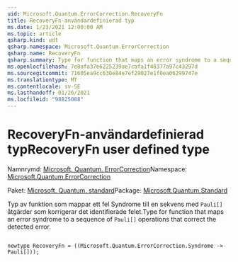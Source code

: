 ```yaml
---
uid: Microsoft.Quantum.ErrorCorrection.RecoveryFn
title: RecoveryFn-användardefinierad typ
ms.date: 1/23/2021 12:00:00 AM
ms.topic: article
qsharp.kind: udt
qsharp.namespace: Microsoft.Quantum.ErrorCorrection
qsharp.name: RecoveryFn
qsharp.summary: Type for function that maps an error syndrome to a sequence of `Pauli[]` operations that correct the detected error.
ms.openlocfilehash: 7e8afa37e6225239ae7cafa1f48377a97c43297d
ms.sourcegitcommit: 71605ea9cc630e84e7ef29027e1f0ea06299747e
ms.translationtype: MT
ms.contentlocale: sv-SE
ms.lasthandoff: 01/26/2021
ms.locfileid: "98825088"
---
```

# <a name="recoveryfn-user-defined-type"></a><span data-ttu-id="b4e51-102">RecoveryFn-användardefinierad typ</span><span class="sxs-lookup"><span data-stu-id="b4e51-102">RecoveryFn user defined type</span></span>

<span data-ttu-id="b4e51-103">Namnrymd: [Microsoft. Quantum. ErrorCorrection](xref:Microsoft.Quantum.ErrorCorrection)</span><span class="sxs-lookup"><span data-stu-id="b4e51-103">Namespace: [Microsoft.Quantum.ErrorCorrection](xref:Microsoft.Quantum.ErrorCorrection)</span></span>

<span data-ttu-id="b4e51-104">Paket: [Microsoft. Quantum. standard](https://nuget.org/packages/Microsoft.Quantum.Standard)</span><span class="sxs-lookup"><span data-stu-id="b4e51-104">Package: [Microsoft.Quantum.Standard](https://nuget.org/packages/Microsoft.Quantum.Standard)</span></span>


<span data-ttu-id="b4e51-105">Typ av funktion som mappar ett fel Syndrome till en sekvens med `Pauli[]` åtgärder som korrigerar det identifierade felet.</span><span class="sxs-lookup"><span data-stu-id="b4e51-105">Type for function that maps an error syndrome to a sequence of `Pauli[]` operations that correct the detected error.</span></span>

```qsharp

newtype RecoveryFn = ((Microsoft.Quantum.ErrorCorrection.Syndrome -> Pauli[]));
```

